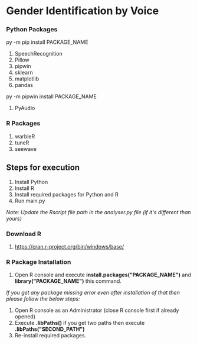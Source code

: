 # Gender Identification by Voice

### Python Packages
py -m pip install PACKAGE_NAME
1. SpeechRecognition
2. Pillow
3. pipwin
4. sklearn
5. matplotlib
6. pandas

py -m pipwin install PACKAGE_NAME
1. PyAudio

### R Packages
1. warbleR
2. tuneR
3. seewave

## Steps for execution
1. Install Python
2. Install R
2. Install required packages for Python and R
3. Run main.py

*Note: Update the Rscript file path in the analyser.py file (if it's different than yours)*

### Download R
1. https://cran.r-project.org/bin/windows/base/

### R Package Installation
1. Open R console and execute **install.packages("PACKAGE_NAME")** and **library("PACKAGE_NAME")** this command.

*If you get any package missing error even after installation of that then please follow the below steps:*
1. Open R console as an Administrator (close R console first if already opened)
2. Execute **.libPaths()** if you get two paths then execute **.libPaths("SECOND_PATH")**
3. Re-install required packages.